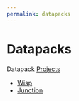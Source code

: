 ```yaml
---
permalink: datapacks
---
```

# Datapacks

Datapack [Projects](projects.md)

- [Wisp](wisp.md)
- [Junction](junction.md)

